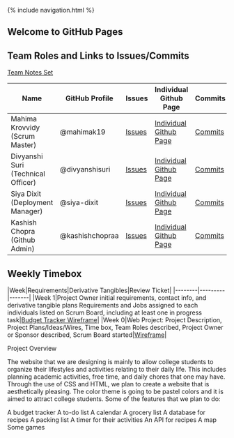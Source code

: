 {% include navigation.html %}

## Welcome to GitHub Pages



## Team Roles and Links to Issues/Commits
[Team Notes Set](https://drive.google.com/drive/folders/1OO_uDmH_A1tTisIU9VoWnIfKt1gEUctu?usp=sharing)

|Name|GitHub Profile|Issues|Individual Github Page|Commits|
|--------|---------|-------|-------|-------|
|Mahima Krovvidy (Scrum Master)|@mahimak19|[Issues](https://github.com/kashishchopraa/m224--koalacoders/issues?q=assignee%3Amahimak19+is%3Aopen)|[Individual Github Page](https://mahimak19.github.io/mahima_indiv/)|[Commits](https://github.com/kashishchopraa/m224--koalacoders/commit/69aaeeee26447ac0912cc5721f2af65ff3b6c445)|
|Divyanshi Suri (Technical Officer)|@divyanshisuri|[Issues](https://github.com/kashishchopraa/m224--koalacoders/issues?q=assignee%3Adivyanshisuri+is%3Aopen)|[Individual Github Page](github)|[Commits](https://github.com/kashishchopraa/m224--koalacoders/commit/1cb132c8d629e6990bf4132eb5b247d5026b67c9)
|Siya Dixit (Deployment Manager)|@siya-dixit|[Issues](https://github.com/kashishchopraa/m224--koalacoders/issues?q=assignee%3Asiya-dixit+is%3Aopen)|[Individual Github Page](https://siya-dixit.github.io/siya-repository/)|[Commits](commit)|
|Kashish Chopra (Github Admin)|@kashishchopraa|[Issues](https://github.com/kashishchopraa/m224--koalacoders/issues?q=assignee%3Akashishchopraa+is%3Aopen)|[Individual Github Page](https://kashishchopraa.github.io/Individual-Algorithmic-Project/)|[Commits](https://github.com/kashishchopraa/m224--koalacoders/commit/18821440f16c09d22f216cea670b266e78ef5c3f)|

## Weekly Timebox

|Week|Requirements|Derivative Tangibles|Review Ticket|
|--------|---------|-------|
|Week 1|Project Owner initial requirements, contact info, and derivative tangible plans Requirements and Jobs assigned to each individuals listed on Scrum Board, including at least one in progress task|[Budget Tracker Wireframe](https://www.figma.com/file/GR7a3HWdAPiNaj1hV8ryXD/Wireframe-Tri-3?node-id=0%3A1)|
|Week 0|Web Project: Project Description, Project Plans/Ideas/Wires, Time box, Team Roles described, Project Owner or Sponsor described, Scrum Board started|[Wireframe](https://www.figma.com/file/GR7a3HWdAPiNaj1hV8ryXD/Wireframe-Tri-3)|


Project Overview

The website that we are designing is mainly to allow college students to organize their lifestyles and activities relating to their daily life. This includes planning academic activities, free time, and daily chores that one may have. Through the use of CSS and HTML, we plan to create a website that is aesthetically pleasing. The color theme is going to be pastel colors and it is aimed to attract college students. Some of the features that we plan to do:

A budget tracker
A to-do list
A calendar
A grocery list
A database for recipes
A packing list
A timer for their activities
An API for recipes
A map
Some games






















